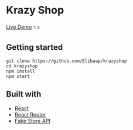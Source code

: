 # Krazy Shop

[Live Demo](https://elibaap.github.io/krazyshop) :point_left:

## Getting started

```
git clone https://github.com/Elibaap/krazyshop
cd krazyshop
npm install
npm start
```

## Built with

- [React](https://reactjs.org/)
- [React Router](https://reactrouter.com/)
- [Fake Store API](https://fakestoreapi.com/)

